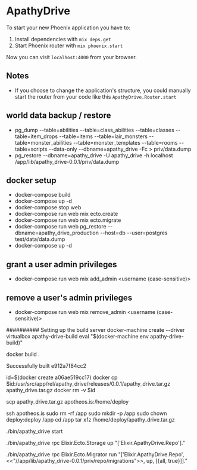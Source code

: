 # ApathyDrive

To start your new Phoenix application you have to:

1. Install dependencies with `mix deps.get`
2. Start Phoenix router with `mix phoenix.start`

Now you can visit `localhost:4000` from your browser.


## Notes

* If you choose to change the application's structure, you could manually start the router from your code like this `ApathyDrive.Router.start`

## world data backup / restore
* pg_dump --table=abilities --table=class_abilities --table=classes --table=item_drops --table=items --table=lair_monsters --table=monster_abilities --table=monster_templates --table=rooms --table=scripts --data-only --dbname=apathy_drive -Fc > priv/data.dump
* pg_restore --dbname=apathy_drive -U apathy_drive -h localhost /app/lib/apathy_drive-0.0.1/priv/data.dump


## docker setup
* docker-compose build
* docker-compose up -d
* docker-compose stop web
* docker-compose run web mix ecto.create
* docker-compose run web mix ecto.migrate
* docker-compose run web pg_restore --dbname=apathy_drive_production --host=db --user=postgres test/data/data.dump
* docker-compose up -d

## grant a user admin privileges
* docker-compose run web mix add_admin <username (case-sensitive)>

## remove a user's admin privileges
* docker-compose run web mix remove_admin <username (case-sensitive)>

##########
Setting up the build server
docker-machine create --driver virtualbox apathy-drive-build
eval "$(docker-machine env apathy-drive-build)"

docker build .

Successfully built e912a7f84cc2

id=$(docker create a06ae519cc17)
docker cp $id:/usr/src/app/rel/apathy_drive/releases/0.0.1/apathy_drive.tar.gz apathy_drive.tar.gz
docker rm -v $id

scp apathy_drive.tar.gz apotheos.is:/home/deploy

ssh apotheos.is
sudo rm -rf /app
sudo mkdir -p /app
sudo chown deploy:deploy /app
cd /app
tar xfz /home/deploy/apathy_drive.tar.gz

./bin/apathy_drive start

./bin/apathy_drive rpc Elixir.Ecto.Storage up "['Elixir.ApathyDrive.Repo']."

./bin/apathy_drive rpc Elixir.Ecto.Migrator run "['Elixir.ApathyDrive.Repo', <<\"//app/lib/apathy_drive-0.0.1/priv/repo/migrations\">>, up, [{all, true}]]."


